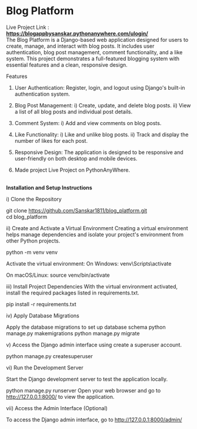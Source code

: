 # Blog Platform

Live Project Link : <b> https://blogappbysanskar.pythonanywhere.com/ulogin/ </b>
<br/>
The Blog Platform is a Django-based web application designed for users to create, manage, and interact with blog posts. It includes user authentication, blog post management, comment functionality, and a like system. This project demonstrates a full-featured blogging system with essential features and a clean, responsive design.

Features
1) User Authentication: Register, login, and logout using Django's built-in authentication system.

2) Blog Post Management:
   i) Create, update, and delete blog posts.
   ii) View a list of all blog posts and individual post details.
   
3) Comment System:
   i) Add and view comments on blog posts.
  
4) Like Functionality:
   i) Like and unlike blog posts.
  ii) Track and display the number of likes for each post.

6) Responsive Design: The application is designed to be responsive and user-friendly on both desktop and mobile devices.
   
8) Made project Live Project on PythonAnyWhere.

<br/>
<b>Installation and Setup Instructions</b>

i) Clone the Repository

git clone https://github.com/Sanskar1811/blog_platform.git
<br/>
cd blog_platform

ii) Create and Activate a Virtual Environment
Creating a virtual environment helps manage dependencies and isolate your project's environment from other Python projects.

python -m venv venv

Activate the virtual environment:
On Windows:
venv\Scripts\activate

On macOS/Linux:
source venv/bin/activate

iii) Install Project Dependencies
With the virtual environment activated, install the required packages listed in requirements.txt.

pip install -r requirements.txt

iv) Apply Database Migrations

Apply the database migrations to set up database schema 
python manage.py makemigrations
python manage.py migrate


v) Access the Django admin interface using create a superuser account.

python manage.py createsuperuser


vi) Run the Development Server

Start the Django development server to test the application locally.

python manage.py runserver
Open your web browser and go to http://127.0.0.1:8000/ to view the application.

vii) Access the Admin Interface (Optional)

To access the Django admin interface, go to http://127.0.0.1:8000/admin/ 
